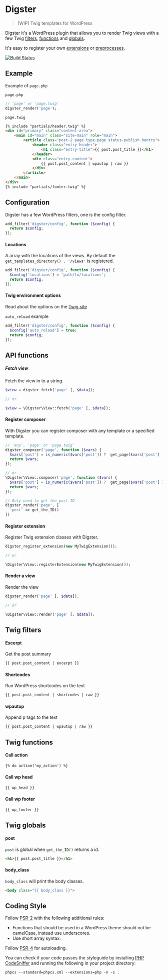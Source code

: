 # Digster

> [WIP] Twig templates for WordPress

Digster it's a WordPress plugin that allows you to render Twig views with a
few Twig [filters](#twig-filters), [functions](#twig-functions) and [globals](#twig-globals).

It's easy to register your own [extensions](#register-extension) or [preprocesses](#register-preprocess).

[![Build Status](https://travis-ci.org/frozzare/digster.svg?branch=master)](https://travis-ci.org/frozzare/digster)

## Example

Example of `page.php`

`page.php`
```php
// 'page' or 'page.twig'
digster_render('page');
```

`page.twig`
```html
{% include "partials/header.twig" %}
<div id="primary" class="content-area">
	<main id="main" class="site-main" role="main">
		<article class="post-2 page type-page status-publish hentry">
			<header class="entry-header">
				<h1 class="entry-title">{{ post.post_title }}</h1>
			</header>
			<div class="entry-content">
				{{ post.post_content | wpautop | raw }}
			</div>
		</article>
	</main>
</div>
{% include "partials/footer.twig" %}
```

## Configuration

Digster has a few WordPress filters, one is the config filter.

```php
add_filter('digster/config', function ($config) {
  return $config;
});
```

#### Locations

A array with the locations of the views. By default
the `get_templates_directory() . '/views'` is registered.

```php
add_filter('digster/config', function ($config) {
  $config['locations'] = 'path/to/locations';
  return $config;
});
```

#### Twig environment options

Read about the options on the [Twig site](http://twig.sensiolabs.org/doc/api.html#environment-options)

`auto_reload` example
```php
add_filter('digster/config', function ($config) {
  $config['auto_reload'] = true;
  return $config;
});
```

## API functions

##### Fetch view

Fetch the view in to a string.

```php
$view = digster_fetch('page' [, $data]);

// or

$view = \Digster\View::fetch('page' [, $data]);
```

#### Register composer

With Digster you can register composer with any template or a specified template.

```php
// 'any', 'page' or 'page.twig'
digster_composer('page', function ($vars) {
  $vars['post'] = is_numeric($vars['post']) ?  get_page($vars['post'] ) : $vars['post'];
  return $vars;
});

// or
\Digster\View::composer('page', function ($vars) {
  $vars['post'] = is_numeric($vars['post']) ?  get_page($vars['post'] ) : $vars['post'];
  return $vars;
});

// Only need to get the post ID
digster_render('page', [
  'post' => get_the_ID()
])
```

#### Register extension

Register Twig extension classes with Digster.

```php
digster_register_extension(new MyTwigExtension());

// or

\Digster\View::registerExtension(new MyTwigExtension());
```

#### Render a view

Render the view

```php
digster_render('page' [, $data]);

// or

\Digster\View::render('page' [, $data]);
```

## Twig filters

#### Excerpt

Get the post summary

```html
{{ post.post_content | excerpt }}
```

#### Shortcodes

Run WordPress shortcodes on the text

```html
{{ post.post_content | shortcodes | raw }}
```
#### wpautop

Append p tags to the text

```html
{{ post.post_content | wpautop | raw }}
```

## Twig functions

#### Call action

```html
{% do action('my_action') %}
```

#### Call wp head

```html
{{ wp_head }}
```

#### Call wp footer

```html
{{ wp_footer }}
```

## Twig globals

#### post

`post` is global when `get_the_ID()` returns a id.

```html
<h1>{{ post.post_title }}</h1>
```

#### body_class

`body_class` will print the body classes.

```html
<body class="{{ body_class }}">
```

## Coding Style

Follow [PSR-2](http://www.php-fig.org/psr/psr-2/) with the following additional rules:

- Functions that should be used in a WordPress theme should not be camelCase, instead use underscores.
- Use short array syntax.

Follow [PSR-4](http://www.php-fig.org/psr/psr-4/) for autoloading.

You can check if your code passes the styleguide by installing [PHP CodeSniffer](https://github.com/squizlabs/PHP_CodeSniffer) and running the following in your project directory:

```
phpcs --standard=phpcs.xml --extensions=php -n -s .
```
